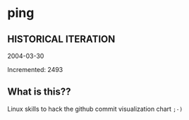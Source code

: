 # ping

## HISTORICAL ITERATION
2004-03-30

Incremented: 2493

## What is this?? 
Linux skills to hack the github commit visualization chart `;-)`
